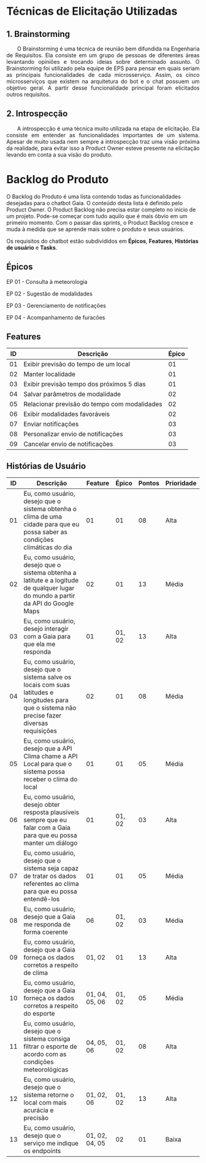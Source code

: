 # Técnicas de Elicitação Utilizadas

## 1. Brainstorming

<p align="justify">&emsp;&emsp;O Brainstorming é uma técnica de reunião bem difundida na Engenharia de Requisitos. Ela consiste em um grupo de pessoas de diferentes áreas levantando opiniões e trocando ideias sobre determinado assunto. O Brainstorming foi utilizado pela equipe de EPS para pensar em quais seriam as principais funcionalidades de cada microsserviço. Assim, os cinco microsserviços que existem na arquitetura do bot e o chat possuem um objetivo geral. A partir desse funcionalidade principal foram elicitados outros requisitos.</p>

## 2. Introspecção

<p align="justify">&emsp;&emsp;A introspecção é uma técnica muito utilizada na etapa de elicitação. Ela consiste em entender as funcionalidades importantes de um sistema. Apesar de muito usada nem sempre a introspecção traz uma visão próxima da realidade, para evitar isso a Product Owner esteve presente na elicitação levando em conta a sua visão do produto.</p>


# Backlog do Produto

O Backlog do Produto é uma lista contendo todas as funcionalidades desejadas para o chatbot Gaia. O conteúdo desta lista é definido pelo Product Owner. O Product Backlog não precisa estar completo no início de um projeto. Pode-se começar com tudo aquilo que é mais óbvio em um primeiro momento. Com o passar das sprints, o Product Backlog cresce e muda à medida que se aprende mais sobre o produto e seus usuários. 

Os requisitos do chatbot estão subdivididos em **Épicos**, **Features**, **Histórias de usuário** e **Tasks**. 

## Épicos
EP 01 - Consulta à meteorologia

EP 02 - Sugestão de modalidades

EP 03 - Gerenciamento de notificações

EP 04 - Acompanhamento de furacões


## Features

| ID | Descrição | Épico |
| -- | --------- | ----- |
| 01 | Exibir previsão do tempo de um local | 01 |  
| 02 | Manter localidade | 01 | 
| 03 | Exibir previsão tempo dos próximos 5 dias | 01 |
| 04 | Salvar parâmetros de modalidade | 02 |
| 05 | Relacionar previsão do tempo com modalidades | 02 |
| 06 | Exibir modalidades favoráveis | 02 |
| 07 | Enviar notificações | 03 | 
| 08 | Personalizar envio de notificações | 03 | 
| 09 | Cancelar envio de notificações | 03 | 

## Histórias de Usuário
| ID | Descrição | Feature | Épico | Pontos | Prioridade |
| -- | --------- | ------- | ----- | ------ | ---------- |
| 01 | Eu, como usuário, desejo que o sistema obtenha o clima de uma cidade para que eu possa saber as condições climáticas do dia | 01 | 01 | 08 | Alta |
| 02 | Eu, como usuário, desejo que o sistema obtenha a latitute e a logitude de qualquer lugar do mundo a partir da API do Google Maps | 02 | 01 | 13 | Média |
| 03 | Eu, como usuário, desejo interagir com a Gaia para que ela me responda | 01 | 01, 02 | 13 | Alta |
| 04 | Eu, como usuário, desejo que o sistema salve os locais com suas latitudes e longitudes para que o sistema não precise fazer diversas requisições | 02 | 01 | 08 | Média |
| 05 | Eu, como usuário, desejo que a API Clima chame a API Local para que o sistema possa receber o clima do local | 01 | 01 | 05 | Média |
| 06 | Eu, como usuário, desejo obter resposta plausíveis sempre que eu falar com a Gaia para que eu possa manter um diálogo | 01 | 01, 02 | 03 | Alta |
| 07 | Eu, como usuário, desejo que o sistema seja capaz de tratar os dados referentes ao clima para que eu possa entendê-los | 01 | 01 | 05 | Média |
| 08 | Eu, como usuário, desejo que a Gaia me responda de forma coerente | 06 | 01, 02 | 03 | Média |
| 09 | Eu, como usuário, desejo que a Gaia forneça os dados corretos a respeito de clima | 01, 02 | 01 | 13 | Alta |
| 10 | Eu, como usuário, desejo que a Gaia forneça os dados corretos a respeito do esporte | 01, 04, 05, 06 | 01, 02 | 05 | Média |
| 11 | Eu, como usuário, desejo que o sistema consiga filtrar o esporte de acordo com as condições meteorológicas | 04, 05, 06 | 01, 02 | 08 | Alta |
| 12 | Eu, como usuário, desejo que o sistema retorne o local com mais acurácia e precisão | 01, 02, 06 | 01, 02 | 13 | Alta |
| 13 | Eu, como usuário, desejo que o serviço me indique os endpoints | 01, 02, 04, 05 | 02 | 01 | Baixa |




<!-- # Resultados

## 1. Clima

- O sistema deve ser capaz de fazer requisições para a api do OpenWeatherMaps;
- O sistema deve ser capaz de indicar o clima atual de um local;
- O sistema deve ser capaz de indicar o clima dos próximos cinco dias de um local;
- O sistema deve ser capaz de receber requisições do Gateway;

## 2. Local

- O sistema deve ser capaz de fazer requisições para a api OpenCage Geocoder;
- O sistema deve ser capaz de indicar a latitude e longitude de uma cidade a partir do seu nome;
- O sistema deve ser capaz de filtrar o resultado da requisição da API externa, para obter a localização correta;
- O sistema deve ser capaz de guardar a latitude e longitude de uma cidade;
- O sistema deve ser capaz de localizar no banco de dados a localização de uma cidade;

## 3. Notificação

- O sistema deve ser capaz de criar novo usuário;
- O sistema deve ser capaz de guardar as preferências de notificação do usuário;
- O sistema deve ser capaz de receber uma lista de cidades associada a um usuário;
- O sistema deve ser capaz de notificar o usuário de acordo com a preferência dele;
- O sistema deve ser capaz de cancelar notificações;
- O sistema deve ser capaz de excluir uma cidade;
- O sistema deve ser capaz de excluir um usuário;
- O sistema deve ser capaz de excluir a lista de cidade de um usuário;

## 4. Esporte

- O sistema deve ser capaz de guardar as condições climáticas ideais para cada esporte;
- O sistema deve ser capaz de comparar o clima atual com as condições climáticas ideais do esporte;
- O sistema deve ser capaz de exibir uma lista com os esportes ideias para o clima.

## 5. API GATEWAY

- O sistema deve ser capaz de fazer a integração entre os microsserviços;
- O sistema deve ser capaz de integrar o chatbot com os microsserviços;
- O sistema deve ser capaz de priorizar requisições;

## 6. Requisitos não funcionais

- O sistema deve ter integração com o Telegram;
- O sistema deve ter integração com o Facebook;
- O sistema deve conversar com o usuário em linguagem natural;
- O sistema deve respeitar a personalidade do bot;
- O sistema deve aprender novos comportamentos de acordo com a resposta do usuário; -->
